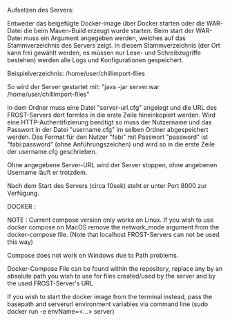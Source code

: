 Aufsetzen des Servers:

Entweder das beigefügte Docker-image über Docker starten oder die WAR-Datei die beim Maven-Build erzeugt wurde starten.
Beim start der WAR-Datei muss ein Argument angegeben werden, welches auf das Stammverzeichnis des Servers zeigt.
In diesem Stammverzeichnis (der Ort kann frei gewählt werden, es müssen nur Lese- und Schreibzugriffe bestehen) werden alle Logs und Konfigurationen gespeichert.


Beispielverzeichnis: /home/user/chillimport-files

So wird der Server gestartet mit: "java -jar server.war /home/user/chillimport-files"


In dem Ordner muss eine Datei "server-url.cfg" angelegt und die URL des FROST-Servers dort formlos in die erste Zeile hineinkopiert werden.
Wird eine HTTP-Authentifizierung benötigt so muss der Nutzername und das Passwort in der Datei "username.cfg" im selben Ordner abgespeichert werden.
Das Format für den Nutzer "fabi" mit Passwort "password" ist "fabi:password" (ohne Anführungszeichen) und wird so in die erste Zeile der username.cfg geschrieben.

Ohne angegebene Server-URL wird der Server stoppen, ohne angebenen Username läuft er trotzdem.

Nach dem Start des Servers (circa 10sek) steht er unter Port 8000 zur Verfügung.


DOCKER :

NOTE : Current compose  version only works on Linux. If you wish to use docker compose on MacOS remove the network_mode argument from the docker-compose file. (Note that localhost FROST-Servers can not be used this way)

Compose does not work on Windows due to Path problems.

Docker-Compose File can be found within the repository, replace any <basepath> by an absolute path you wish to use for files created/used by the server and <serverurl> by the used FROST-Server's URL

If you wish to start the docker image from the terminal instead, pass the basepath and serverurl environment variables via command line (sudo docker run -e envName=<...> server)